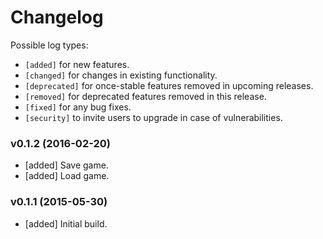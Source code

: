 # Changelog

Possible log types:

- `[added]` for new features.
- `[changed]` for changes in existing functionality.
- `[deprecated]` for once-stable features removed in upcoming releases.
- `[removed]` for deprecated features removed in this release.
- `[fixed]` for any bug fixes.
- `[security]` to invite users to upgrade in case of vulnerabilities.

### v0.1.2 (2016-02-20)

- [added] Save game.
- [added] Load game.

### v0.1.1 (2015-05-30)

- [added] Initial build.
